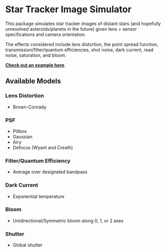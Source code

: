 # Star Tracker Image Simulator

This package simulates star tracker images of distant stars (and hopefully unresolved asteroids/planets in the future) given lens + sensor specifications and camera orientation. 

The effects considered include lens distortion, the point spread function, transmission/filter/quantum efficiencies, shot noise, dark current, read noise, saturation, and bloom. 

[__Check out an example here__](https://github.com/TigerHou2/star-tracker-image-sim/blob/main/examples/gaia.ipynb).


## Available Models

### Lens Distortion
- Brown-Conrady

### PSF
- Pillbox
- Gaussian
- Airy
- Defocus (Wyant and Creath)

### Filter/Quantum Efficiency
- Average over designated bandpass

### Dark Current
- Exponential temperature

### Bloom
- Unidirectional/Symmetric bloom along 0, 1, or 2 axes

### Shutter
- Global shutter

